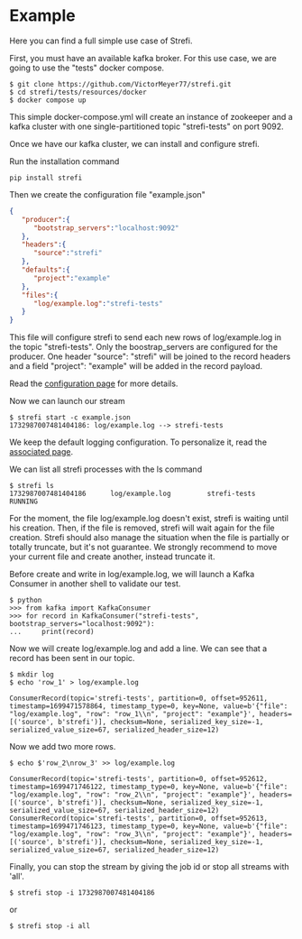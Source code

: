 # Example

Here you can find a full simple use case of Strefi.

First, you must have an available kafka broker. For this use case, we are going to use the "tests" docker compose.

```shell
$ git clone https://github.com/VictorMeyer77/strefi.git
$ cd strefi/tests/resources/docker
$ docker compose up
```

This simple docker-compose.yml will create an instance of zookeeper and a kafka cluster with one single-partitioned
topic "strefi-tests" on port 9092.

Once we have our kafka cluster, we can install and configure strefi.

Run the installation command

```shell
pip install strefi
```

Then we create the configuration file "example.json"

```json
{
   "producer":{
      "bootstrap_servers":"localhost:9092"
   },
   "headers":{
      "source":"strefi"
   },
   "defaults":{
      "project":"example"
   },
   "files":{
      "log/example.log":"strefi-tests"
   }
}
```

This file will configure strefi to send each new rows of log/example.log in the topic "strefi-tests". 
Only the boostrap_servers are configured for the producer. One header "source": "strefi" will be joined to the record headers 
and a field "project": "example" will be added in the record payload.

Read the [configuration page](configuration.md) for more details.

Now we can launch our stream

```shell
$ strefi start -c example.json
1732987007481404186: log/example.log --> strefi-tests
```

We keep the default logging configuration. To personalize it, read the [associated page](logging.md).

We can list all strefi processes with the ls command

```shell
$ strefi ls
1732987007481404186      log/example.log         strefi-tests     RUNNING 
```

For the moment, the file log/example.log doesn't exist, strefi is waiting until his creation.
Then, if the file is removed, strefi will wait again for the file creation.
Strefi should also manage the situation when the file is partially or totally truncate, but it's not guarantee.
We strongly recommend to move your current file and create another, instead truncate it.

Before create and write in log/example.log, we will launch a Kafka Consumer in another shell to validate our test.

```shell
$ python
>>> from kafka import KafkaConsumer
>>> for record in KafkaConsumer("strefi-tests", bootstrap_servers="localhost:9092"):
...     print(record)
```

Now we will create log/example.log and add a line. We can see that a record has been sent in our topic.

```shell
$ mkdir log
$ echo 'row_1' > log/example.log
```
```text
ConsumerRecord(topic='strefi-tests', partition=0, offset=952611, timestamp=1699471578864, timestamp_type=0, key=None, value=b'{"file": "log/example.log", "row": "row_1\\n", "project": "example"}', headers=[('source', b'strefi')], checksum=None, serialized_key_size=-1, serialized_value_size=67, serialized_header_size=12)
```

Now we add two more rows.

```shell
$ echo $'row_2\nrow_3' >> log/example.log
```
```text
ConsumerRecord(topic='strefi-tests', partition=0, offset=952612, timestamp=1699471746122, timestamp_type=0, key=None, value=b'{"file": "log/example.log", "row": "row_2\\n", "project": "example"}', headers=[('source', b'strefi')], checksum=None, serialized_key_size=-1, serialized_value_size=67, serialized_header_size=12)
ConsumerRecord(topic='strefi-tests', partition=0, offset=952613, timestamp=1699471746123, timestamp_type=0, key=None, value=b'{"file": "log/example.log", "row": "row_3\\n", "project": "example"}', headers=[('source', b'strefi')], checksum=None, serialized_key_size=-1, serialized_value_size=67, serialized_header_size=12)
```

Finally, you can stop the stream by giving the job id or stop all streams with 'all'.

```shell
$ strefi stop -i 1732987007481404186
```

or 

```shell
$ strefi stop -i all
```